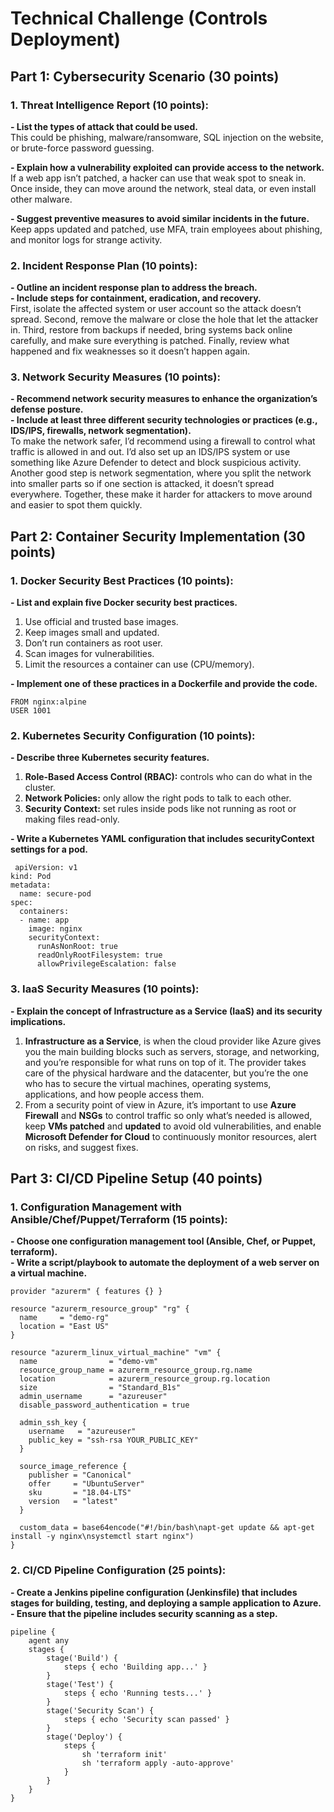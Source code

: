 <!DOCTYPE html>
<html lang="en"> 
<h1> Technical Challenge (Controls Deployment) </h1>
<h2> Part 1: Cybersecurity Scenario (30 points) </h2>
<h3> 1. Threat Intelligence Report (10 points): </h3>

 **- List the types of attack that could be used.**   
This could be phishing, malware/ransomware, SQL injection on the website, or brute-force password guessing.

**- Explain how a vulnerability exploited can provide access to the network.**    
If a web app isn’t patched, a hacker can use that weak spot to sneak in. Once inside, they can move around the network, steal data, or even install other malware.

**- Suggest preventive measures to avoid similar incidents in the future.**    
Keep apps updated and patched, use MFA, train employees about phishing, and monitor logs for strange activity.
<h3> 2. Incident Response Plan (10 points): </h3>

**- Outline an incident response plan to address the breach.**     
**- Include steps for containment, eradication, and recovery.**    
First, isolate the affected system or user account so the attack doesn’t spread. Second, remove the malware or close the hole that let the attacker in. Third, restore from backups if needed, bring systems back online carefully, and make sure everything is patched. Finally, review what happened and fix weaknesses so it doesn’t happen again.  
<h3> 3. Network Security Measures (10 points): </h3>

**- Recommend network security measures to enhance the organization’s defense posture.**    
**- Include at least three different security technologies or practices (e.g., IDS/IPS, firewalls, network segmentation).**    
To make the network safer, I’d recommend using a firewall to control what traffic is allowed in and out. I’d also set up an IDS/IPS system or use something like Azure Defender to detect and block suspicious activity. Another good step is network segmentation, where you split the network into smaller parts so if one section is attacked, it doesn’t spread everywhere. Together, these make it harder for attackers to move around and easier to spot them quickly.  
<h2> Part 2: Container Security Implementation (30 points) </h2>
<h3> 1. Docker Security Best Practices (10 points): </h3>

**- List and explain five Docker security best practices.**  
1. Use official and trusted base images.   
2. Keep images small and updated.  
3. Don’t run containers as root user.  
4. Scan images for vulnerabilities.  
5. Limit the resources a container can use (CPU/memory).
   
**- Implement one of these practices in a Dockerfile and provide the code.** 
  <body>  
    
    FROM nginx:alpine     
    USER 1001    
  </body> 
<h3> 2. Kubernetes Security Configuration (10 points): </h3>

**- Describe three Kubernetes security features.**  
1. **Role-Based Access Control (RBAC):** controls who can do what in the cluster.  
2. **Network Policies:** only allow the right pods to talk to each other.  
3. **Security Context:** set rules inside pods like not running as root or making files read-only.
   
**- Write a Kubernetes YAML configuration that includes securityContext settings for a pod.**  
  <body>  
    
     apiVersion: v1  
    kind: Pod  
    metadata:  
      name: secure-pod  
    spec:  
      containers:  
      - name: app  
        image: nginx  
        securityContext:  
          runAsNonRoot: true  
          readOnlyRootFilesystem: true  
          allowPrivilegeEscalation: false
  </body>
<h3> 3. IaaS Security Measures (10 points): </h3>

**- Explain the concept of Infrastructure as a Service (IaaS) and its security implications.**
1. **Infrastructure as a Service**, is when the cloud provider like Azure gives you the main building blocks such as servers, storage, and networking, and you’re responsible for what runs on top of it. The provider takes care of the physical hardware and the datacenter, but you’re the one who has to secure the virtual machines, operating systems, applications, and how people access them.  
2. From a security point of view in Azure, it’s important to use **Azure Firewall** and **NSGs** to control traffic so only what’s needed is allowed, keep **VMs patched** and **updated** to avoid old vulnerabilities, and enable **Microsoft Defender for Cloud** to continuously monitor resources, alert on risks, and suggest fixes. 
<h2> Part 3: CI/CD Pipeline Setup (40 points) </h2>
<h3> 1. Configuration Management with Ansible/Chef/Puppet/Terraform (15 points): </h3>

**- Choose one configuration management tool (Ansible, Chef, or Puppet, terraform).**  
**- Write a script/playbook to automate the deployment of a web server on a virtual machine.**  
<body>
    
    provider "azurerm" { features {} }
    
    resource "azurerm_resource_group" "rg" {
      name     = "demo-rg"
      location = "East US"
    }
    
    resource "azurerm_linux_virtual_machine" "vm" {
      name                = "demo-vm"
      resource_group_name = azurerm_resource_group.rg.name
      location            = azurerm_resource_group.rg.location
      size                = "Standard_B1s"
      admin_username      = "azureuser"
      disable_password_authentication = true
     
      admin_ssh_key {
        username   = "azureuser"
        public_key = "ssh-rsa YOUR_PUBLIC_KEY"
      }
      
      source_image_reference {
        publisher = "Canonical"
        offer     = "UbuntuServer"
        sku       = "18.04-LTS"
        version   = "latest"
      }
       
      custom_data = base64encode("#!/bin/bash\napt-get update && apt-get install -y nginx\nsystemctl start nginx")
    }   
           
</body>
<h3> 2. CI/CD Pipeline Configuration (25 points): </h3>

**- Create a Jenkins pipeline configuration (Jenkinsfile) that includes stages for building, testing, and deploying a sample application to Azure.**   
**- Ensure that the pipeline includes security scanning as a step.**  
<body>
         
    pipeline {
        agent any
        stages {
            stage('Build') {
                steps { echo 'Building app...' }
            }
            stage('Test') {
                steps { echo 'Running tests...' }
            }
            stage('Security Scan') {
                steps { echo 'Security scan passed' }
            }
            stage('Deploy') {
                steps {
                    sh 'terraform init'
                    sh 'terraform apply -auto-approve'
                }
            } 
        }
    }
     
</body>
</html>
